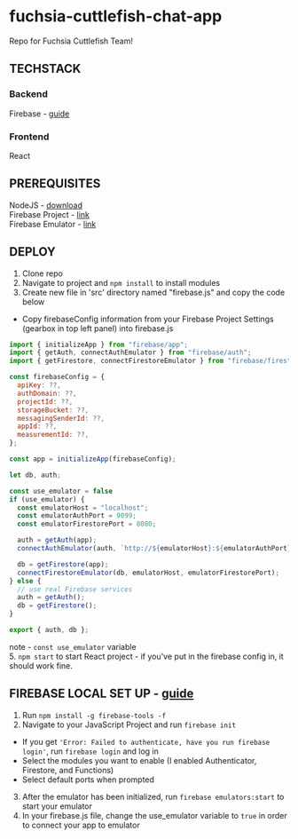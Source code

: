 # fuchsia-cuttlefish-chat-app
Repo for Fuchsia Cuttlefish Team!


## TECHSTACK
### Backend
Firebase - [guide](https://www.freecodecamp.org/news/building-a-real-time-chat-app-with-reactjs-and-firebase/)
### Frontend
React


## PREREQUISITES
NodeJS - [download](https://nodejs.org/en)\
Firebase Project - [link](https://firebase.google.com/)\
Firebase Emulator - [link](https://firebase.google.com/docs/emulator-suite)

## DEPLOY
1. Clone repo
2. Navigate to project and `npm install` to install modules
3. Create new file in 'src' directory named "firebase.js" and copy the code below
- Copy firebaseConfig information from your Firebase Project Settings (gearbox in top left panel) into firebase.js
```javascript
import { initializeApp } from "firebase/app";
import { getAuth, connectAuthEmulator } from "firebase/auth";
import { getFirestore, connectFirestoreEmulator } from "firebase/firestore";

const firebaseConfig = {
  apiKey: ??,
  authDomain: ??,
  projectId: ??,
  storageBucket: ??,
  messagingSenderId: ??,
  appId: ??,
  measurementId: ??,
};

const app = initializeApp(firebaseConfig);

let db, auth;

const use_emulator = false
if (use_emulator) {
  const emulatorHost = "localhost";
  const emulatorAuthPort = 9099;
  const emulatorFirestorePort = 8080;

  auth = getAuth(app);
  connectAuthEmulator(auth, `http://${emulatorHost}:${emulatorAuthPort}`);

  db = getFirestore(app);
  connectFirestoreEmulator(db, emulatorHost, emulatorFirestorePort);
} else {
  // use real Firebase services
  auth = getAuth();
  db = getFirestore();
}

export { auth, db };
```
note - `const use_emulator` variable\
5. `npm start` to start React project - if you've put in the firebase config in, it should work fine.

## FIREBASE LOCAL SET UP - [guide](https://firebase.google.com/docs/emulator-suite)
1. Run `npm install -g firebase-tools -f`
2. Navigate to your JavaScript Project and run `firebase init`
- If you get `'Error: Failed to authenticate, have you run firebase login'`, run `firebase login` and log in
- Select the modules you want to enable (I enabled Authenticator, Firestore, and Functions)
- Select default ports when prompted
3. After the emulator has been initialized, run `firebase emulators:start` to start your emulator
4. In your firebase.js file, change the use_emulator variable to `true` in order to connect your app to emulator